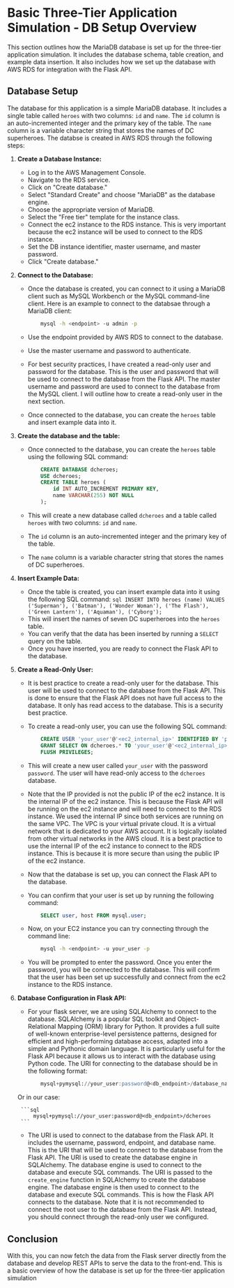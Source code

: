 # Basic Three-Tier Application Simulation - DB Setup Overview

This section outlines how the MariaDB database is set up for the three-tier application simulation. It includes the database schema, table creation, and example data insertion. It also includes how we set up the database with AWS RDS for integration with the Flask API.

## Database Setup

The database for this application is a simple MariaDB database. It includes a single table called `heroes` with two columns: `id` and `name`. The `id` column is an auto-incremented integer and the primary key of the table. The `name` column is a variable character string that stores the names of DC superheroes.
The databse is created in AWS RDS through the following steps:

1. **Create a Database Instance:**
   - Log in to the AWS Management Console.
   - Navigate to the RDS service.
   - Click on "Create database."
   - Select "Standard Create" and choose "MariaDB" as the database engine.
   - Choose the appropriate version of MariaDB.
   - Select the "Free tier" template for the instance class.
   - Connect the ec2 instance to the RDS instance. This is very important because the ec2 instance will be used to connect to the RDS instance.
   - Set the DB instance identifier, master username, and master password.
   - Click "Create database."

2. **Connect to the Database:**
   - Once the database is created, you can connect to it using a MariaDB client such as MySQL Workbench or the MySQL command-line client.
   Here is an example to connect to the databsae through a MariaDB client:

        ```bash
            mysql -h <endpoint> -u admin -p
        ```

   - Use the endpoint provided by AWS RDS to connect to the database.
   - Use the master username and password to authenticate.
   - For best security practices, I have created a read-only user and password for the database. This is the user and password that will be used to connect to the database from the Flask API. The master username and password are used to connect to the database from the MySQL client. I will outline how to create a read-only user in the next section.
   - Once connected to the database, you can create the `heroes` table and insert example data into it.

3. **Create the database and the table:**
   - Once connected to the database, you can create the `heroes` table using the following SQL command:

        ```sql
            CREATE DATABASE dcheroes;
            USE dcheroes;
            CREATE TABLE heroes (
                id INT AUTO_INCREMENT PRIMARY KEY,
                name VARCHAR(255) NOT NULL
            );
        ```

   - This will create a new database called `dcheroes` and a table called `heroes` with two columns: `id` and `name`.
   - The `id` column is an auto-incremented integer and the primary key of the table.
   - The `name` column is a variable character string that stores the names of DC superheroes.

4. **Insert Example Data:**
    - Once the table is created, you can insert example data into it using the following SQL command:
          ```sql
                INSERT INTO heroes (name) VALUES
                ('Superman'),
                ('Batman'),
                ('Wonder Woman'),
                ('The Flash'),
                ('Green Lantern'),
                ('Aquaman'),
                ('Cyborg');
            ```
    - This will insert the names of seven DC superheroes into the `heroes` table.
    - You can verify that the data has been inserted by running a `SELECT` query on the table.
    - Once you have inserted, you are ready to connect the Flask API to the database.

5. **Create a Read-Only User:**
    - It is best practice to create a read-only user for the database. This user will be used to connect to the database from the Flask API. This is done to ensure that the Flask API does not have full access to the database. It only has read access to the database. This is a security best practice.
    - To create a read-only user, you can use the following SQL command:

        ```sql
            CREATE USER 'your_user'@'<ec2_internal_ip>' IDENTIFIED BY 'password';
            GRANT SELECT ON dcheroes.* TO 'your_user'@'<ec2_internal_ip>';
            FLUSH PRIVILEGES;
        ```

    - This will create a new user called `your_user` with the password `password`. The user will have read-only access to the `dcheroes` database.
    - Note that the IP provided is not the public IP of the ec2 instance. It is the internal IP of the ec2 instance. This is because the Flask API will be running on the ec2 instance and will need to connect to the RDS instance. We used the internal IP since both services are running on the same VPC. The VPC is your virtual private cloud. It is a virtual network that is dedicated to your AWS account. It is logically isolated from other virtual networks in the AWS cloud. It is a best practice to use the internal IP of the ec2 instance to connect to the RDS instance. This is because it is more secure than using the public IP of the ec2 instance.
    - Now that the database is set up, you can connect the Flask API to the database.
    - You can confirm that your user is set up by running the following command:

        ```sql
            SELECT user, host FROM mysql.user;
        ```
    
    - Now, on your EC2 instance you can try connecting through the command line:

        ```bash
            mysql -h <endpoint> -u your_user -p
        ```

    - You will be prompted to enter the password. Once you enter the password, you will be connected to the database. This will confirm that the user has been set up successfully and connect from the ec2 instance to the RDS instance.

6. **Database Configuration in Flask API:**
    - For your flask server, we are using SQLAlchemy to connect to the database. SQLAlchemy is a popular SQL toolkit and Object-Relational Mapping (ORM) library for Python. It provides a full suite of well-known enterprise-level persistence patterns, designed for efficient and high-performing database access, adapted into a simple and Pythonic domain language. It is particularly useful for the Flask API because it allows us to interact with the database using Python code. The URI for connecting to the database should be in the following format:

        ```sql
            mysql+pymysql://your_user:password@<db_endpoint>/database_name
        ```
    Or in our case:

        ```sql
            mysql+pymysql://your_user:password@<db_endpoint>/dcheroes
        ```

    - The URI is used to connect to the database from the Flask API. It includes the username, password, endpoint, and database name. This is the URI that will be used to connect to the database from the Flask API. The URI is used to create the database engine in SQLAlchemy. The database engine is used to connect to the database and execute SQL commands. The URI is passed to the `create_engine` function in SQLAlchemy to create the database engine. The database engine is then used to connect to the database and execute SQL commands. This is how the Flask API connects to the database.
    Note that it is not recommended to connect the root user to the database from the Flask API.  Instead, you should connect through the read-only user we configured.

## Conclusion

With this, you can now fetch the data from the Flask server directly from the database and develop REST APIs to serve the data to the front-end. This is a basic overview of how the database is set up for the three-tier application simulation
